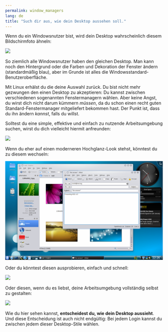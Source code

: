```yaml
---
permalink: window_managers
lang: de
title: "Such dir aus, wie dein Desktop aussehen soll."
---
```


Wenn du ein Windowsnutzer bist, wird dein Desktop wahrscheinlich diesem Bildschirmfoto ähneln:

<img src="/img/windows_vista.jpg" />

So ziemlich alle Windowsnutzer haben den gleichen Desktop. Man kann noch den Hintergrund oder die Farben und Dekoration der Fenster ändern (standardmäßig blau), aber im Grunde ist alles die Windowsstandard-Benutzeroberfläche.

Mit Linux erhälst du die deine Auswahl zurück. Du bist nicht mehr gezwungen den einen Desktop zu akzeptieren: Du kannst zwischen verschiedenen sogenannten Fenstermanagern wählen. Aber keine Angst, du wirst dich nicht darum kümmern <i>müssen</i>, da du schon einen recht guten Standard-Fenstermanager mitgeliefert bekommen hast. Der Punkt ist, dass du ihn ändern <i>kannst</i>, falls du willst.

Solltest du eine simple, effektive und einfach zu nutzende Arbeitsumgebung suchen, wirst du dich vielleicht hiermit anfreunden:

<img src="/img/ubuntu.jpg"/>

Wenn du eher auf einen moderneren Hochglanz-Look stehst, könntest du zu diesem wechseln:

<img src="/img/kde.png" />

Oder du könntest diesen ausprobieren, einfach und schnell:

<img src="/img/xfce.jpg" />

Oder diesen, wenn du es liebst, deine Arbeitsumgebung vollständig selbst zu gestalten:

<img src="/img/wm.jpg" />

Wie du hier sehen kannst, <b>entscheidest du, wie dein Desktop aussieht</b>. Und diese Entscheidung ist auch nicht endgültig: Bei jedem Login kannst du zwischen jedem dieser Desktop-Stile wählen.




